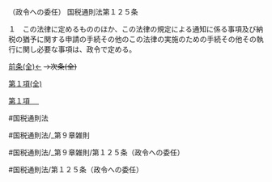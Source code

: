 （政令への委任）
国税通則法第１２５条

１　この法律に定めるもののほか、この法律の規定による通知に係る事項及び納税の猶予に関する申請の手続その他のこの法律の実施のための手続その他その執行に関し必要な事項は、政令で定める。

[前条(全)←](国税通則法＿＿＿＿＿第１２４条_.md)  ~~→次条(全)~~

[第１項(全)](国税通則法＿＿＿＿＿第１２５条第１項_.md)  

[第１項 　 ](国税通則法＿＿＿＿＿第１２５条第１項.md)  

#国税通則法

#国税通則法/_第９章雑則

#国税通則法/_第９章雑則/第１２５条（政令への委任）

#国税通則法/第１２５条（政令への委任）

